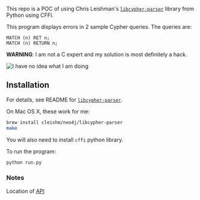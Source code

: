 
This repo is a POC of using Chris Leishman's [`libcypher-parser`](https://github.com/cleishm/libcypher-parser) library from Python using CFFI.

This program displays errors in 2 sample Cypher queries. The queries are:

    MATCH (n) RET n;
    MATCH (n) RETURN n;

**WARNING**: I am not a C expert and my solution is most definitely a hack.

![I have no idea what I am doing](http://img1.rnkr-static.com/user_node_img/50013/1000240969/870/doing-science-photo-u1.jpg)


## Installation

For details, see README for [`libcypher-parser`](https://github.com/cleishm/libcypher-parser).

On Mac OS X, these work for me:

```bash
brew install cleishm/neo4j/libcypher-parser
make
```

You will also need to install `cffi` python library.

To run the program:

```python
python run.py
```

### Notes

Location of [API](https://cleishm.github.io/libcypher-parser/doc/latest/cypher-parser_8h.html)
